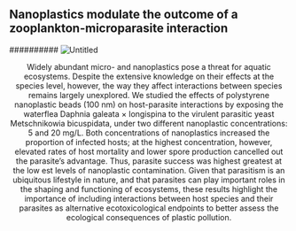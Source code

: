 ## Nanoplastics modulate the outcome of a zooplankton-microparasite interaction
########## ![Untitled](https://user-images.githubusercontent.com/90909747/196921603-710d426f-7f0e-456c-9918-838718c1df76.png)

<center>Widely abundant micro- and nanoplastics pose a threat for aquatic ecosystems. Despite the extensive knowledge on their effects at the species level, however, the way they affect interactions between species remains largely unexplored. We studied the effects of polystyrene nanoplastic beads (100 nm) on host-parasite interactions by exposing the waterflea Daphnia galeata × longispina to the virulent parasitic yeast Metschnikowia bicuspidata, under two different nanoplastic concentrations: 5 and 20 mg/L. Both concentrations of nanoplastics increased the proportion of infected hosts; at the highest concentration, however, elevated rates of host mortality and lower spore production cancelled out the parasite’s advantage. Thus, parasite success was highest greatest at the low est levels of nanoplastic contamination. Given that parasitism is an ubiquitous lifestyle in nature, and that parasites can play important roles in the shaping and functioning of ecosystems, these results highlight the importance of including interactions between host species and their parasites as alternative ecotoxicological endpoints to better assess the ecological consequences of plastic pollution. <center/>
